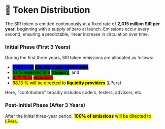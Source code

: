 # 🍰 Token Distribution

The SIR token is emitted continuously at a fixed rate of **2,015 million SIR per year**, beginning with a supply of zero at launch. Emissions occur every second, ensuring a predictable, linear increase in circulation over time.

### Initial Phase (First 3 Years)

During the first three years, SIR token emissions are allocated as follows:&#x20;

* <mark style="background-color:blue;">13.65 % to</mark> <mark style="background-color:blue;"></mark><mark style="background-color:blue;">**pre-mainnet contributors**</mark>,
* <mark style="background-color:green;">10 % reserved in a</mark> <mark style="background-color:green;"></mark><mark style="background-color:green;">**treasury**</mark>, and
* <mark style="background-color:red;">8.22 % to</mark> <mark style="background-color:red;"></mark><mark style="background-color:red;">**investors**</mark>
* <mark style="background-color:yellow;">68.13 % will be directed to</mark>  <mark style="background-color:yellow;"></mark><mark style="background-color:yellow;">**liquidity providers**</mark> (LPers)

Here, "contributors" broadly includes coders, testers, advisors, etc.

### **Post-Initial Phase (After 3 Years)**

After the initial three-year period, <mark style="background-color:yellow;">**100% of emissions**</mark> <mark style="background-color:yellow;"></mark><mark style="background-color:yellow;">will be directed to LPers</mark>.
